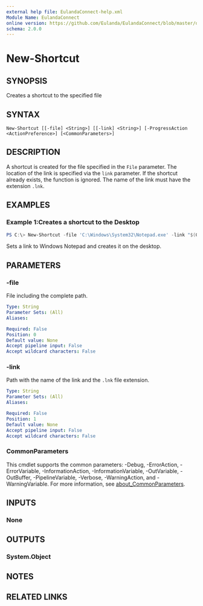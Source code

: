 ```yaml
---
external help file: EulandaConnect-help.xml
Module Name: EulandaConnect
online version: https://github.com/Eulanda/EulandaConnect/blob/master/docs/New-Shortcut.md
schema: 2.0.0
---
```


# New-Shortcut

## SYNOPSIS
Creates a shortcut to the specified file

## SYNTAX

```
New-Shortcut [[-file] <String>] [[-link] <String>] [-ProgressAction <ActionPreference>] [<CommonParameters>]
```

## DESCRIPTION
A shortcut is created for the file specified in the `File` parameter. The location of the link is specified via the `link` parameter. If the shortcut already exists, the function is ignored. The name of the link must have the extension `.lnk`. 

## EXAMPLES

### Example 1:Creates a shortcut to the Desktop
```powershell
PS C:\> New-Shortcut -file 'C:\Windows\System32\Notepad.exe' -link "$(Get-DesktopDir)\IamHere.lnk"
```

Sets a link to Windows Notepad and creates it on the desktop.

## PARAMETERS

### -file
File including the complete path.

```yaml
Type: String
Parameter Sets: (All)
Aliases:

Required: False
Position: 0
Default value: None
Accept pipeline input: False
Accept wildcard characters: False
```

### -link
Path with the name of the link and the `.lnk` file extension.

```yaml
Type: String
Parameter Sets: (All)
Aliases:

Required: False
Position: 1
Default value: None
Accept pipeline input: False
Accept wildcard characters: False
```


### CommonParameters
This cmdlet supports the common parameters: -Debug, -ErrorAction, -ErrorVariable, -InformationAction, -InformationVariable, -OutVariable, -OutBuffer, -PipelineVariable, -Verbose, -WarningAction, and -WarningVariable. For more information, see [about_CommonParameters](http://go.microsoft.com/fwlink/?LinkID=113216).

## INPUTS

### None

## OUTPUTS

### System.Object
## NOTES

## RELATED LINKS

